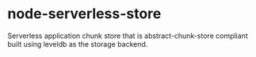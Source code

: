 # node-serverless-store
Serverless application chunk store that is abstract-chunk-store compliant built using leveldb as the storage backend.

